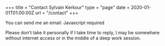 +++
title = "Contact Sylvain Kerkour"
type = "page"
date = 2020-01-01T01:00:00Z
url = "/contact"
+++


You can send me an email: <span class="obfuscated-email">Javascript required</span>

Please don't take it personally if I take time to reply, I may be somewhere without internet access or in the middle of a deep work session.
